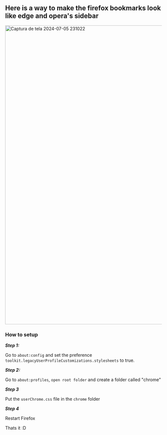 ## Here is a way to make the firefox bookmarks look like edge and opera's sidebar

<img width="960" alt="Captura de tela 2024-07-05 231022" src="https://github.com/Helena-m00n/firefox-verticalbookmarks/assets/174842731/ed8f2297-2a82-4cb3-83f7-96fe3135a02a">

### How to setup

***Step 1:***

Go to `about:config` and set the preference `toolkit.legacyUserProfileCustomizations.stylesheets` to true.

***Step 2:***

Go to `about:profiles`, `open root folder` and create a folder called "chrome"

***Step 3***

Put the `userChrome.css` file in the `chrome` folder

***Step 4***

Restart Firefox

Thats it :D
